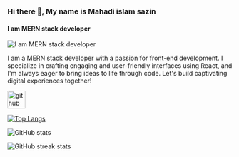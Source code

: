 ### Hi there 👋, My name is Mahadi islam sazin
#### I am MERN stack developer
![I am MERN stack developer](https://i.ibb.co/dPFRYw4/Black-and-Blue-Bold-Business-Promo-Linked-In-Article-Cover-Image.png)

I am a MERN stack developer with a passion for front-end development. I specialize in crafting engaging and user-friendly interfaces using React, and I'm always eager to bring ideas to life through code. Let's build captivating digital experiences together!



[<img src='https://cdn.jsdelivr.net/npm/simple-icons@3.0.1/icons/github.svg' alt='github' height='40'>](https://github.com/sazin222)  

[![Top Langs](https://github-readme-stats.vercel.app/api/top-langs/?username=sazin222)](https://github.com/anuraghazra/github-readme-stats)

![GitHub stats](https://github-readme-stats.vercel.app/api?username=sazin222&show_icons=true&count_private=true)  

![GitHub streak stats](https://streak-stats.demolab.com/?user=sazin222)  



